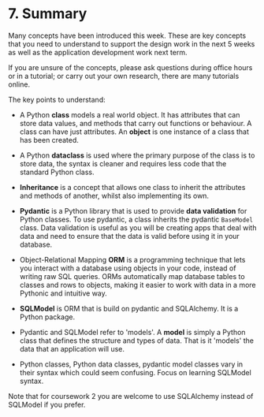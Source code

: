 # 7. Summary

Many concepts have been introduced this week. These are key concepts that you need to understand to support the design
work in the next 5 weeks as well as the application development work next term.

If you are unsure of the concepts, please ask questions during office hours or in a tutorial; or carry out your own
research, there are many tutorials online.

The key points to understand:

- A Python **class** models a real world object. It has attributes that can store data values, and methods that carry
  out functions or behaviour. A class can have just attributes. An **object** is one instance of a class that has been
  created.

- A Python **dataclass** is used where the primary purpose of the class is to store data, the syntax is cleaner and
  requires less code that the standard Python class.

- **Inheritance** is a concept that allows one class to inherit the attributes and methods of another, whilst also
  implementing its own.

- **Pydantic** is a Python library that is used to provide **data validation** for Python classes. To use pydantic, a
  class inherits the pydantic `BaseModel` class. Data validation is useful as you will be creating apps that deal with
  data and need to ensure that the data is valid before using it in your database.

- Object-Relational Mapping **ORM** is a programming technique that lets you interact with a database using objects in
  your code, instead of writing raw SQL queries. ORMs automatically map database tables to classes and rows to objects,
  making it easier to work with data in a more Pythonic and intuitive way.

- **SQLModel** is ORM that is build on pydantic and SQLAlchemy. It is a Python package.

- Pydantic and SQLModel refer to 'models'. A **model** is simply a Python class that defines the structure and types of
  data. That is it 'models' the data that an application will use.

- Python classes, Python data classes, pydantic model classes vary in their syntax which could seem confusing. Focus on
  learning SQLModel syntax.

Note that for coursework 2 you are welcome to use SQLAlchemy instead of SQLModel if you prefer.